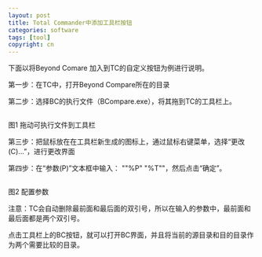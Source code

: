 ```yaml
---
layout: post
title: Total Commander中添加工具栏按钮
categories: software
tags: [tool]
copyright: cn
---
```


下面以将Beyond Comare 加入到TC的自定义按钮为例进行说明。
 
第一步：在TC中，打开Beyond Compare所在的目录

第二步：选择BC的执行文件（BCompare.exe），将其拖到TC的工具栏上。

<a href="http://imgur.com/Bvurp"><img src="http://i.imgur.com/Bvurp.png" title="Hosted by imgur.com" alt="" /></a>

图1 拖动可执行文件到工具栏
 
 
第三步：把鼠标放在在工具栏新生成的图标上，通过鼠标右键菜单，选择“更改(C)...”，进行更改界面
 
 
第四步：在“参数(P)”文本框中输入：  ""%P"  "%T""，然后点击“确定”。

<a href="http://imgur.com/TDGSM"><img src="http://i.imgur.com/TDGSM.png" alt="" title="Hosted by imgur.com" /></a>

图2 配置参数

注意：TC会自动删除最前面和最后面的双引号，所以在输入的参数中，最前面和最后面都是两个双引号。
 
 
 
点击工具栏上的BC按钮，就可以打开BC界面，并且将当前的源目录和目的目录作为两个需要比较的目录。